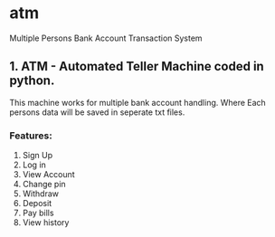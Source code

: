 # atm
Multiple Persons Bank Account Transaction System
## 1. ATM - Automated Teller Machine coded in python. 

This machine works for multiple bank account handling. Where Each persons data will be saved in seperate
txt files. 

### Features:
1. Sign Up 
2. Log in
3. View Account
4. Change pin
5. Withdraw 
6. Deposit 
7. Pay bills 
8. View history